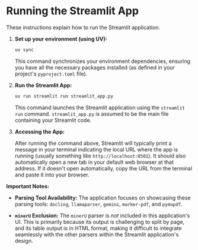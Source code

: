 # Running the Streamlit App

These instructions explain how to run the Streamlit application.

1.  **Set up your environment (using UV):**

    ```bash
    uv sync
    ```
    This command synchronizes your environment dependencies, ensuring you have all the necessary packages installed (as defined in your project's `pyproject.toml` file).

2.  **Run the Streamlit App:**

    ```bash
    uv run streamlit run streamlit_app.py
    ```

    This command launches the Streamlit application using the `streamlit run` command.  `streamlit_app.py` is assumed to be the main file containing your Streamlit code.

3.  **Accessing the App:**

    After running the command above, Streamlit will typically print a message in your terminal indicating the local URL where the app is running (usually something like `http://localhost:8501`).  It should also automatically open a new tab in your default web browser at that address. If it doesn't open automatically, copy the URL from the terminal and paste it into your browser.

**Important Notes:**

*   **Parsing Tool Availability:**  The application focuses on showcasing these parsing tools: `docling`, `llamaparser`, `gemini`, `marker-pdf`, and `pymupdf`.

*   **`minerU` Exclusion:**  The `minerU` parser is *not* included in this application's UI. This is primarily because its output is challenging to split by page, and its table output is in HTML format, making it difficult to integrate seamlessly with the other parsers within the Streamlit application's design.
